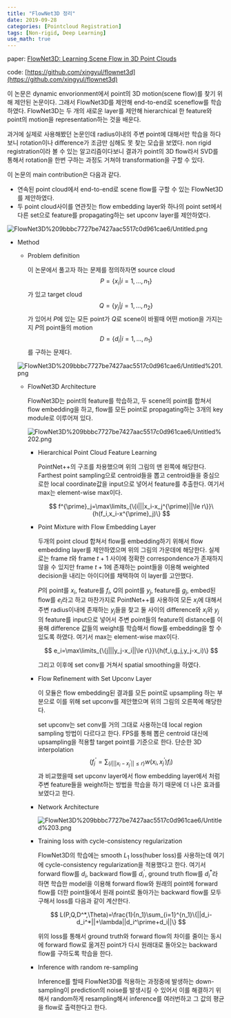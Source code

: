 ```yaml
---
title: "FlowNet3D 정리"
date: 2019-09-28
categories: [Pointcloud Registration]
tags: [Non-rigid, Deep Learning]
use_math: true
---
```


paper: [FlowNet3D: Learning Scene Flow in 3D Point Clouds](https://arxiv.org/abs/1806.01411)

code: [https://github.com/xingyul/flownet3d](https://github.com/xingyul/flownet3d)

이 논문은 dynamic envorionment에서 point의 3D motion(scene flow)를 찾기 위해 제안된 논문이다.  그래서 FlowNet3D를 제안해 end-to-end로 sceneflow를 학습하였다. FlowNet3D는 두 개의 새로운 layer를 제안해 hierarchical 한 feature와 point의 motion을 representation하는 것을 배운다.

과거에 실제로 사용해봤던 논문인데 radius이내의 주변 point에 대해서만 학습을 하다보니 rotation이나 difference가 조금만 심해도 못 찾는 모습을 보였다. non rigid registration이라 볼 수 있는 알고리즘이다보니 결과가 point의 3D flow라서 SVD를 통해서 rotation을 한번 구하는 과정도 거쳐야 transformation을 구할 수 있다. 

이 논문의 main contribution은 다음과 같다.

- 연속된 point cloud에서 end-to-end로 scene flow를 구할 수 있는 FlowNet3D를 제안하였다.
- 두 point cloud사이를 연관짓는 flow embedding layer와 하나의 point set에서 다른 set으로 feature를 propagating하는 set upconv layer를 제안하였다.

![FlowNet3D%209bbbc7727be7427aac5517c0d961cae6/Untitled.png](../../assets/img/FlowNet3D%209bbbc7727be7427aac5517c0d961cae6/Untitled.png)

- Method
    - Problem definition
        
        이 논문에서 풀고자 하는 문제를 정의하자면 source cloud 
        $$P= \{ x_i|i=1,...,n_1 \}$$가 있고 target cloud 
        $$Q= \{ y_j|j=1,...,n_2 \}$$가 있어서 $P$에 있는 모든 point가 $Q$로 scene이 바뀔때 어떤 motion을 가지는지 $P$의 point들의 motion 
        $$D= \{ d_i|i=1,...,n_1 \}$$를 구하는 문제다.
        
    
    ![FlowNet3D%209bbbc7727be7427aac5517c0d961cae6/Untitled%201.png](../../assets/img/FlowNet3D%209bbbc7727be7427aac5517c0d961cae6/Untitled%201.png)
    
    - FlowNet3D Architecture
        
        FlowNet3D는 point의 feature를 학습하고, 두 scene의 point를 합쳐서 flow embedding을 하고, flow를 모든 point로 propagating하는 3개의 key module로 이루어져 있다.
        
        ![FlowNet3D%209bbbc7727be7427aac5517c0d961cae6/Untitled%202.png](../../assets/img/FlowNet3D%209bbbc7727be7427aac5517c0d961cae6/Untitled%202.png)
        
        - Hierarchical Point Cloud Feature Learning
            
            PointNet++의 구조를 차용했으며 위의 그림의 맨 왼쪽에 해당한다. Farthest point sampling으로 centroid들을 뽑고 centroid들을 중심으로한 local coordinate값을 input으로 넣어서 feature를 추출한다. 여기서 max는 element-wise max이다.
            
            $$
            f^{\prime}_j=\max\limits_{\{i|||x_i-x_j^{\prime}||\le r\}}\{h(f_i,x_i-x^{\prime}_j)\}
            $$
            
        - Point Mixture with Flow Embedding Layer
            
            두개의 point cloud 합쳐서 flow를 embedding하기 위해서 flow embedding layer를 제안하였으며 위의 그림의 가운데에 해당한다. 실제로는 frame $t$와 frame $t+1$ 사이에 정확한 correspondence가 존재하지 않을 수 있지만 frame $t+1$에 존재하는 point들을 이용해 weighted decision을 내리는 아이디어를 채택하여 이 layer를 고안했다.
            
            $P$의 point를 $x_i$, feature를 $f_i$, $Q$의 point를 $y_j$, feature를 $g_j$, embed된 flow를 $e_i$라고 하고 마찬가지로 PointNet++를 사용하여 모든 $x_i$에 대해서 주변 radius이내에 존재하는 $y_j$들을 찾고 둘 사이의 difference와 $x_i$와 $y_j$의 feature를 input으로 넣어서 주변 point들의 feature의 distance를 이용해 difference 값들의 weight를 학습해서 flow를 embedding을 할 수 있도록 하였다. 여기서 max는 element-wise max이다.
            
            $$
            e_i=\max\limits_{\{j|||y_j-x_i||\le r\}}\{h(f_i,g_j,y_j-x_i)\}
            $$
            
            그리고 이후에 set conv를 거쳐서 spatial smoothing을 하였다.
            
        - Flow Refinement with Set Upconv Layer
            
            이 모듈은 flow embedding된 결과를 모든 point로 upsampling 하는 부분으로 이를 위해 set upconv를 제안했으며 위의 그림의 오른쪽에 해당한다.
            
            set upconv는 set conv를 거의 그대로 사용하는데 local region sampling 방법이 다르다고 한다. FPS를 통해 뽑은 centroid 대신에 upsampling을 적용할 target point를 기준으로 한다. 단순한 3D interpolation 
            $$ (f^{\prime}_j=\sum_{\{i|||x_i-x_j^{\prime}||\le r\}}w(x_i,x_j^{\prime})f_i) $$ 과 비교했을때 set upconv layer에서 flow embedding layer에서 처럼 주변 feature들을 weight하는 방법을 학습을 하기 때문에 더 나은 효과를 보였다고 한다. 
            
        - Network Architecture
            
            ![FlowNet3D%209bbbc7727be7427aac5517c0d961cae6/Untitled%203.png](../../assets/img/FlowNet3D%209bbbc7727be7427aac5517c0d961cae6/Untitled%203.png)
            
        - Training loss with cycle-consistency regularization
            
            FlowNet3D의 학습에는 smooth $L_1$ loss(huber loss)를 사용하는데 여기에 cycle-consistency regularization을 적용했다고 한다. 여기서 forward flow를 $d_i$, backward flow를 $d_i^{\prime}$, ground truth flow를 $d_i^*$라 하면 학습한 model을 이용해 forward flow와 원래의 point에 forward flow를 더한 point들에서 원래 point로 돌아가는 backward flow를 모두 구해서 loss를 다음과 같이 계산한다.
            
            $$
            L(P,Q,D^*,\Theta)=\frac{1}{n_1}\sum_{i=1}^{n_1}\{||d_i-d_i^*||+\lambda||d_i^\prime+d_i||\}
            $$
            
            위의 loss를 통해서 ground truth와 forward flow의 차이를 줄이는 동시에 forward flow로 옮겨진 point가 다시 원래대로 돌아오는 backward flow를 구하도록 학습을 한다.
            
        - Inference with random re-sampling
            
            Inference를 할때 FlowNet3D를 적용하는 과정중에 발생하는 down-sampling이 prediction의 noise를 발생시킬 수 있어서 이를 해결하기 위해서 random하게 resampling해서 inference를 여러번하고 그 값의 평균을 flow로 출력한다고 한다.